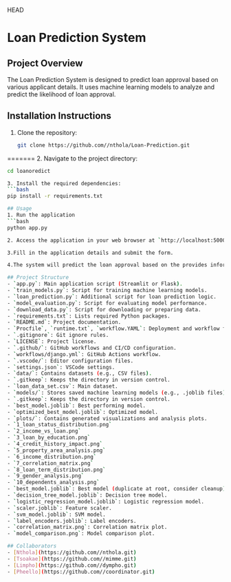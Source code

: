 HEAD
# Loan Prediction System

## Project Overview
The Loan Prediction System is designed to predict loan approval based on various applicant details. It uses machine learning models to analyze and predict the likelihood of loan approval.

## Installation Instructions
1. Clone the repository:
   ```bash
   git clone https://github.com//nthola/Loan-Prediction.git
=======
2. Navigate to the project directory: 
   ```bash
   cd loanoredict

3. Install the required dependencies:
   ```bash
   pip install -r requirements.txt

## Usage
1. Run the application
   ```bash
   python app.py

2. Access the application in your web browser at `http://localhost:5000`.

3.Fill in the application details and submit the form.

4.The system will predict the loan approval based on the provides information.

## Project Structure
- `app.py`: Main application script (Streamlit or Flask).
- `train_models.py`: Script for training machine learning models.
- `loan_prediction.py`: Additional script for loan prediction logic.
- `model_evaluation.py`: Script for evaluating model performance.
- `download_data.py`: Script for downloading or preparing data.
- `requirements.txt`: Lists required Python packages.
- `README.md`: Project documentation.
- `Procfile`, `runtime.txt`, `workflow.YAML`: Deployment and workflow files.
- `.gitignore`: Git ignore rules.
- `LICENSE`: Project license.
- `.github/`: GitHub workflows and CI/CD configuration.
  - `workflows/django.yml`: GitHub Actions workflow.
- `.vscode/`: Editor configuration files.
  - `settings.json`: VSCode settings.
- `data/`: Contains datasets (e.g., CSV files).
  - `.gitkeep`: Keeps the directory in version control.
  - `loan_data_set.csv`: Main dataset.
- `models/`: Stores saved machine learning models (e.g., .joblib files).
  - `.gitkeep`: Keeps the directory in version control.
  - `best_model.joblib`: Best performing model.
  - `optimized_best_model.joblib`: Optimized model.
- `plots/`: Contains generated visualizations and analysis plots.
  - `1_loan_status_distribution.png`
  - `2_income_vs_loan.png`
  - `3_loan_by_education.png`
  - `4_credit_history_impact.png`
  - `5_property_area_analysis.png`
  - `6_income_distribution.png`
  - `7_correlation_matrix.png`
  - `8_loan_term_distribution.png`
  - `9_gender_analysis.png`
  - `10_dependents_analysis.png`
- `best_model.joblib`: Best model (duplicate at root, consider cleanup).
- `decision_tree_model.joblib`: Decision tree model.
- `logistic_regression_model.joblib`: Logistic regression model.
- `scaler.joblib`: Feature scaler.
- `svm_model.joblib`: SVM model.
- `label_encoders.joblib`: Label encoders.
- `correlation_matrix.png`: Correlation matrix plot.
- `model_comparison.png`: Model comparison plot.

## Collaborators
- [Nthola](https://github.com//nthola.git)
- [Tsoakae](https://github.com//mimme.git)
- [Limpho](https://github.com//dympho.git)
- [Pheello](https://github.com//coordinator.git)